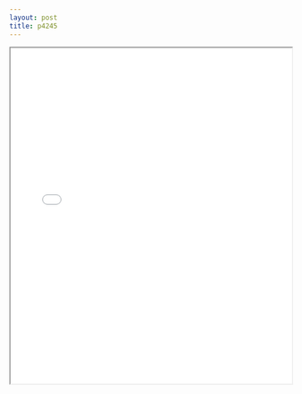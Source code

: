 ```yaml
---
layout: post
title: p4245
---
```


<div class="pdf-container">
<iframe src="/ea/assets/pdfs/pub.n.ins/p4245.pdf" height="600" width="100%" allowFullScreen="true"></iframe>
</div>

